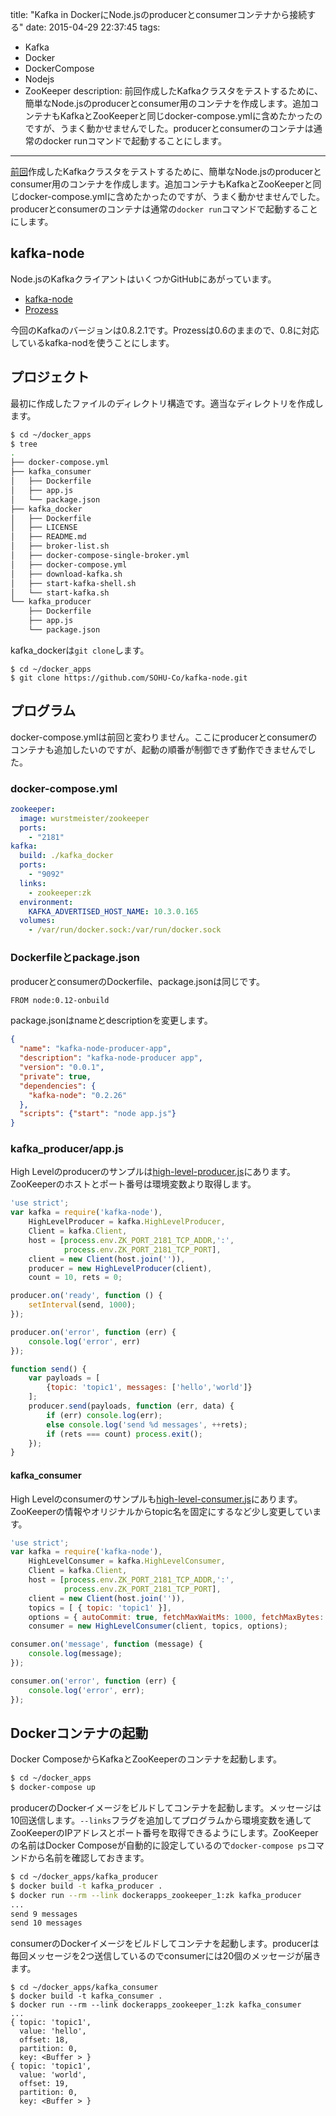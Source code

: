 title: "Kafka in DockerにNode.jsのproducerとconsumerコンテナから接続する"
date: 2015-04-29 22:37:45
tags:
 - Kafka
 - Docker
 - DockerCompose
 - Nodejs
 - ZooKeeper
description: 前回作成したKafkaクラスタをテストするために、簡単なNode.jsのproducerとconsumer用のコンテナを作成します。追加コンテナもKafkaとZooKeeperと同じdocker-compose.ymlに含めたかったのですが、うまく動かせませんでした。producerとconsumerのコンテナは通常のdocker runコマンドで起動することにします。
---

[前回](2015/04/28/kafka-in-docker-getting-started/)作成したKafkaクラスタをテストするために、簡単なNode.jsのproducerとconsumer用のコンテナを作成します。追加コンテナもKafkaとZooKeeperと同じdocker-compose.ymlに含めたかったのですが、うまく動かせませんでした。producerとconsumerのコンテナは通常の`docker run`コマンドで起動することにします。


<!-- more -->

## kafka-node

Node.jsのKafkaクライアントはいくつかGitHubにあがっています。

* [kafka-node](https://github.com/SOHU-Co/kafka-node)
* [Prozess](https://github.com/cainus/Prozess)

今回のKafkaのバージョンは0.8.2.1です。Prozessは0.6のままので、0.8に対応しているkafka-nodを使うことにします。


## プロジェクト

最初に作成したファイルのディレクトリ構造です。適当なディレクトリを作成します。

``` bash
$ cd ~/docker_apps
$ tree
.
├── docker-compose.yml
├── kafka_consumer
│   ├── Dockerfile
│   ├── app.js
│   └── package.json
├── kafka_docker
│   ├── Dockerfile
│   ├── LICENSE
│   ├── README.md
│   ├── broker-list.sh
│   ├── docker-compose-single-broker.yml
│   ├── docker-compose.yml
│   ├── download-kafka.sh
│   ├── start-kafka-shell.sh
│   └── start-kafka.sh
└── kafka_producer
    ├── Dockerfile
    ├── app.js
    └── package.json
```

kafka_dockerは`git clone`します。

```
$ cd ~/docker_apps
$ git clone https://github.com/SOHU-Co/kafka-node.git
```

## プログラム

docker-compose.ymlは前回と変わりません。ここにproducerとconsumerのコンテナも追加したいのですが、起動の順番が制御できず動作できませんでした。
 
### docker-compose.yml

```yaml ~/docker_apps/docker-compose.yml
zookeeper:
  image: wurstmeister/zookeeper
  ports:
    - "2181"
kafka:
  build: ./kafka_docker
  ports:
    - "9092"
  links:
    - zookeeper:zk
  environment:
    KAFKA_ADVERTISED_HOST_NAME: 10.3.0.165
  volumes:
    - /var/run/docker.sock:/var/run/docker.sock
```

### Dockerfileとpackage.json

producerとconsumerのDockerfile、package.jsonは同じです。

```bash ~/docker_apps/kafka_producer/Dockerfile
FROM node:0.12-onbuild
```

package.jsonはnameとdescriptionを変更します。

```json ~/docker_apps/kafka_producer/package.json
{
  "name": "kafka-node-producer-app",
  "description": "kafka-node-producer app",
  "version": "0.0.1",
  "private": true,
  "dependencies": {
    "kafka-node": "0.2.26"
  },
  "scripts": {"start": "node app.js"}
}
```

### kafka_producer/app.js

High Levelのproducerのサンプルは[high-level-producer.js](https://github.com/SOHU-Co/kafka-node/blob/master/example/high-level-producer.js)にあります。ZooKeeperのホストとポート番号は環境変数より取得します。

```js ~/docker_apps/kafka_producer/app.js
'use strict';
var kafka = require('kafka-node'),
    HighLevelProducer = kafka.HighLevelProducer,
    Client = kafka.Client,
    host = [process.env.ZK_PORT_2181_TCP_ADDR,':',
            process.env.ZK_PORT_2181_TCP_PORT],
    client = new Client(host.join('')),
    producer = new HighLevelProducer(client),
    count = 10, rets = 0;

producer.on('ready', function () {
    setInterval(send, 1000);
});

producer.on('error', function (err) {
    console.log('error', err)
});

function send() {
    var payloads = [
        {topic: 'topic1', messages: ['hello','world']}
    ];
    producer.send(payloads, function (err, data) {
        if (err) console.log(err);
        else console.log('send %d messages', ++rets);
        if (rets === count) process.exit();
    });
}
```

#### kafka_consumer

High Levelのconsumerのサンプルも[high-level-consumer.js](https://github.com/SOHU-Co/kafka-node/blob/master/example/high-level-consumer.js)にあります。ZooKeeperの情報やオリジナルからtopic名を固定にするなど少し変更しています。


```js ~/docker_apps/kafka_consumer/app.js
'use strict';
var kafka = require('kafka-node'),
    HighLevelConsumer = kafka.HighLevelConsumer,
    Client = kafka.Client,
    host = [process.env.ZK_PORT_2181_TCP_ADDR,':',
            process.env.ZK_PORT_2181_TCP_PORT],
    client = new Client(host.join('')),
    topics = [ { topic: 'topic1' }],
    options = { autoCommit: true, fetchMaxWaitMs: 1000, fetchMaxBytes: 1024*1024 },
    consumer = new HighLevelConsumer(client, topics, options);

consumer.on('message', function (message) {
    console.log(message);
});

consumer.on('error', function (err) {
    console.log('error', err);
});
```

## Dockerコンテナの起動

Docker ComposeからKafkaとZooKeeperのコンテナを起動します。

``` bash
$ cd ~/docker_apps
$ docker-compose up
```

producerのDockerイメージをビルドしてコンテナを起動します。メッセージは10回送信します。`--links`フラグを追加してプログラムから環境変数を通してZooKeeperのIPアドレスとポート番号を取得できるようにします。ZooKeeperの名前はDocker Composeが自動的に設定しているので`docker-compose ps`コマンドから名前を確認しておきます。

``` bash
$ cd ~/docker_apps/kafka_producer
$ docker build -t kafka_producer .
$ docker run --rm --link dockerapps_zookeeper_1:zk kafka_producer
...
send 9 messages
send 10 messages
```

consumerのDockerイメージをビルドしてコンテナを起動します。producerは毎回メッセージを2つ送信しているのでconsumerには20個のメッセージが届きます。

```
$ cd ~/docker_apps/kafka_consumer
$ docker build -t kafka_consumer .
$ docker run --rm --link dockerapps_zookeeper_1:zk kafka_consumer
...
{ topic: 'topic1',
  value: 'hello',
  offset: 18,
  partition: 0,
  key: <Buffer > }
{ topic: 'topic1',
  value: 'world',
  offset: 19,
  partition: 0,
  key: <Buffer > }
```
